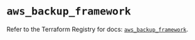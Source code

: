 # `aws_backup_framework`

Refer to the Terraform Registry for docs: [`aws_backup_framework`](https://registry.terraform.io/providers/hashicorp/aws/5.53.0/docs/resources/backup_framework).
